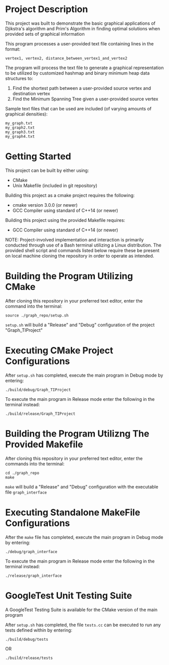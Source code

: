# Project Description
This project was built to demonstrate the basic graphical applications of Djikstra's algorithm
and Prim's Algorithm in finding optimal solutions when provided sets of graphical information


This program processes a user-provided text file containing lines in the format:

```
vertex1, vertex2, distance_between_vertex1_and_vertex2
```

The program will process the text file to generate a graphical representation to be
utilized by customized hashmap and binary minimum heap data structures to:

1.  Find the shortest path between a user-provided source vertex and destination vertex
2.  Find the Minimum Spanning Tree given a user-provided source vertex

Sample text files that can be used are included (of varying amounts of graphical densities):
```
my_graph.txt
my_graph2.txt
my_graph3.txt
my_graph4.txt
```

# Getting Started
This project can be built by either using:
- CMake
- Unix Makefile (included in git repository)

Building this project as a cmake project requires the following:

- cmake version 3.0.0 (or newer)
- GCC Compiler using standard of C++14 (or newer)

Building this project using the provided Makefile requires:

- GCC Compiler using standard of C++14 (or newer)

NOTE: Project-involved implementation and interaction is primarily conducted through use of a Bash
terminal utilizing a Linux distribution. The provided shell script and commands listed below require
these be present on local machine cloning the repository in order to operate as intended.

# Building the Program Utilizing CMake
After cloning this repository in your preferred text editor, enter the command into the terminal:

`source ./graph_repo/setup.sh`

`setup.sh` will build a "Release" and "Debug" configuration of the project "Graph_TIProject"

# Executing CMake Project Configurations
After `setup.sh` has completed, execute the main program in Debug mode by entering:

`./build/debug/Graph_TIProject`

To execute the main program in Release mode enter the following in the terminal instead:

`./build/release/Graph_TIProject`

# Building the Program Utilizng The Provided Makefile
After cloning this repository in your preferred text editor, enter the commands into the terminal:

```
cd ./graph_repo
make
```

`make` will build a "Release" and "Debug" configuration with the executable file `graph_interface`

# Executing Standalone MakeFile Configurations
After the `make` file has completed, execute the main program in Debug mode by entering:

`./debug/graph_interface`

To execute the main program in Release mode enter the following in the terminal instead:

`./release/graph_interface`


# GoogleTest Unit Testing Suite
A GoogleTest Testing Suite is available for the CMake version of the main program

After `setup.sh` has completed, the file `tests.cc` can be executed to run any tests defined within by entering:

`./build/debug/tests`

OR

`./build/release/tests`
